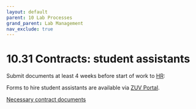 ```yaml
---
layout: default
parent: 10 Lab Processes
grand_parent: Lab Management
nav_exclude: true
---
```


# 10.31 Contracts: student assistants

Submit documents at least 4 weeks before start of work to [HR](https://www.uni-bamberg.de/abt-personal/personal3-3/team-zustaendigkeiten/):

Forms to hire student assistants are available via [ZUV Portal](https://zuvportal.uni-bamberg.de/).

[Necessary contract documents](https://www.uni-bamberg.de/fileadmin/abt-personal/Homepage_ab_2016-03/11_Formulare_Infos_Merkblaetter/Einstellungsunterlagen/Einstellungsunterl_Hilfskraefte.zip)
